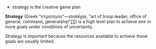 - strategy is the creative game plan


**Strategy** (Greek "στρατηγία"—_stratēgia_, "art of troop leader; office of general, command, generalship"[[1]](https://military-history.fandom.com/wiki/Strategy#cite_note-1)) is a high level plan to achieve one or more goals under conditions of uncertainty.

Strategy is important because the resources available to achieve these goals are usually limited.




